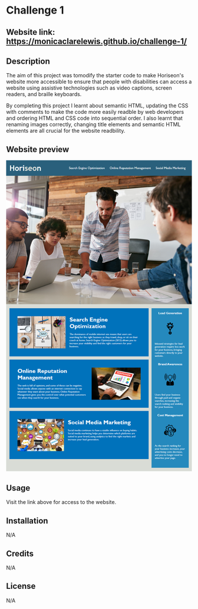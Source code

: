 # Challenge 1

## Website link: https://monicaclarelewis.github.io/challenge-1/

## Description
The aim of this project was tomodify the starter code to make Horiseon's website more accessible to ensure that people with disabilities can access a website using assistive technologies such as video captions, screen readers, and braille keyboards. 

By completing this project I learnt about semantic HTML, updating the CSS with comments to make the code more easily readble by web developers and ordering HTML and CSS code into sequential order. I also learnt that renaming images correctly, changing title elements and semantic HTML elements are all crucial for the website readbility.


## Website preview

![The Horiseon webpage includes a navigation bar, a header image, and cards with text and images at the bottom of the page.](Assets/01-html-css-git-challenge-demo.png)

## Usage

Visit the link above for access to the website.

## Installation

N/A


## Credits

N/A


## License

N/A

